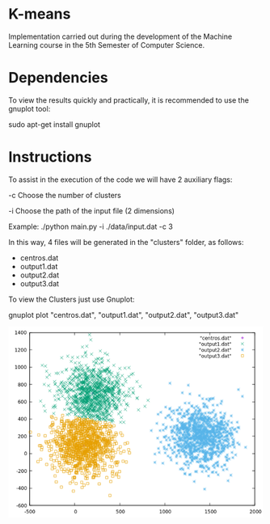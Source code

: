 # K-means
Implementation carried out during the development of the Machine Learning course in the 5th Semester of Computer Science.

# Dependencies
To view the results quickly and practically, it is recommended to use the gnuplot tool:

sudo apt-get install gnuplot

# Instructions
To assist in the execution of the code we will have 2 auxiliary flags:

-c    Choose the number of clusters

-i    Choose the path of the input file (2 dimensions)

Example: ./python main.py -i ./data/input.dat -c 3


In this way, 4 files will be generated in the "clusters" folder, as follows:
- centros.dat
- output1.dat
- output2.dat
- output3.dat

To view the Clusters just use Gnuplot:

gnuplot
plot "centros.dat", "output1.dat", "output2.dat", "output3.dat"

<img src="/images/input_3c.png" alt="example"/>
